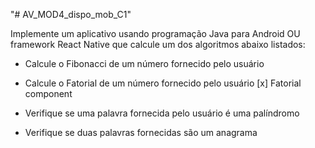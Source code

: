 "# AV_MOD4_dispo_mob_C1" 


Implemente um aplicativo usando programação Java para Android OU framework React Native
que calcule um dos algoritmos abaixo listados:

- Calcule o Fibonacci de um número fornecido pelo usuário

- Calcule o Fatorial de um número fornecido pelo usuário
    [x] Fatorial component 

- Verifique se uma palavra fornecida pelo usuário é uma palíndromo

- Verifique se duas palavras fornecidas são um anagrama



